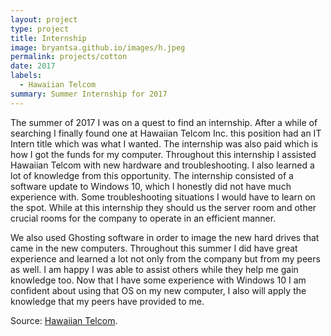 ```yaml
---
layout: project
type: project
title: Internship
image: bryantsa.github.io/images/h.jpeg
permalink: projects/cotton
date: 2017
labels:
  - Hawaiian Telcom
summary: Summer Internship for 2017
---
```


The summer of 2017 I was on a quest to find an internship. After a while of searching I finally found one at Hawaiian Telcom Inc. this position had an IT Intern title which was what I wanted. The internship was also paid which is how I got the funds for my computer. Throughout this internship I assisted Hawaiian Telcom with new hardware and troubleshooting. I also learned a lot of knowledge from this opportunity. The internship consisted of a software update to Windows 10, which I honestly did not have much experience with. Some troubleshooting situations I would have to learn on the spot. While at this internship they should us the server room and other crucial rooms for the company to operate in an efficient manner.

We also used Ghosting software in order to image the new hard drives that came in the new computers. Throughout this summer I did have great experience and learned a lot not only from the company but from my peers as well. I am happy I was able to assist others while they help me gain knowledge too. Now that I have some experience with Windows 10 I am confident about using that OS on my new computer, I also will apply the knowledge that my peers have provided to me.


Source: <a href="https://www.hawaiiantel.com">Hawaiian Telcom</a>.

